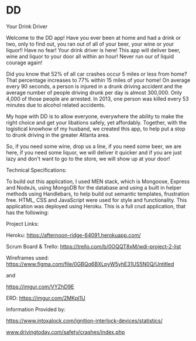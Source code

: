 # DD
Your Drink Driver

Welcome to the DD app! Have you ever been at home and had a drink or two, only to find out, you ran out of all of your beer, your wine or your liquor!! Have no fear! Your drink driver is here! This app will deliver beer, wine and liquor to your door all within an hour! Never run our of liquid courage again! 

Did you know that 52% of all car crashes occur 5 miles or less from home? That percentage increases to 77% within 15 miles of your home!
On average every 90 seconds, a person is injured in a drunk driving accident and the average number of people driving drunk per day is almost 300,000. Only 4,000 of those people are arrested. In 2013, one person was killed every 53 minutes due to alcohol related accidents. 

My hope with DD is to allow everyone, everywhere the ability to make the right choice and get your libations safely, yet affordably. Together, with the logistical knowhow of my husband, we created this app, to help put a stop to drunk driving in the greater Atlanta area. 

So, if you need some wine, drop us a line, if you need some beer, we are here, if you need some liquor, we will deliver it quicker and if you are just lazy and don't want to go to the store, we will show up at your door! 

Technical Specifications:

To build out this application, I used MEN stack, which is Mongoose, Express and NodeJs, using MongoDB for the database and using a built in helper methods using Handlebars, to help build out semantic templates, frustration free. HTML, CSS and JavaScript were used for style and functionality. This application was deployed using Heroku.  This is a full crud application, that has the following:

Project Links:

Heroku: https://afternoon-ridge-64091.herokuapp.com/

Scrum Board & Trello: https://trello.com/b/0OQQT8xM/wdi-project-2-list

Wireframes used: https://www.figma.com/file/0GBQq6BXLpyW5yhE31US5N0Q/Untitled

and 

https://imgur.com/VYZhD9E

ERD: https://imgur.com/2MKpl1U

Information Provided by: 

https://www.intoxalock.com/ignition-interlock-devices/statistics/

www.drivingtoday.com/safety/crashes/index.php
